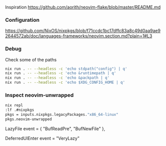 Inspiration https://github.com/aorith/neovim-flake/blob/master/README.md

### Configuration
https://github.com/NixOS/nixpkgs/blob/f71ccdc1bc17dffc83a8c49d0aa9ae92644572ab/doc/languages-frameworks/neovim.section.md?plain=1#L3

### Debug
Check some of the paths
``` bash
nix run . -- --headless -c 'echo stdpath("config") | q'
nix run . -- --headless -c 'echo &runtimepath | q'
nix run . -- --headless -c 'echo &packpath | q'
nix run . -- --headless -c 'echo $XDG_CONFIG_HOME | q'
```


### Inspect neovim-unwrapped
``` bash
nix repl
:lf .#nixpkgs
pkgs = inputs.nixpkgs.legacyPackages."x86_64-linux"
pkgs.neovim-unwrapped
```


LazyFile
event = { "BufReadPre", "BufNewFile" },

DeferredUIEnter
event = "VeryLazy"

